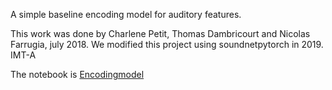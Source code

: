 A simple baseline encoding model for auditory features. 

This work was done by Charlene Petit, Thomas Dambricourt and Nicolas Farrugia, july 2018. 
We modified this project using soundnetpytorch in 2019. IMT-A


The notebook  is [Encodingmodel](./master/code/Encoding_model_pytorch.ipynb) 


